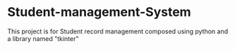 # Student-management-System
This project is for Student record management composed using python and a library named "tkinter"
